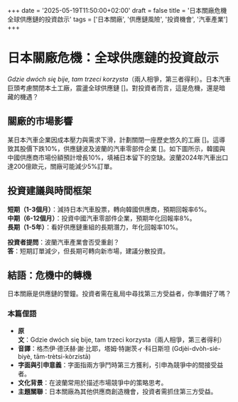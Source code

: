 +++
date = '2025-05-19T11:50:00+02:00'
draft = false
title = '日本關廠危機 全球供應鏈的投資啟示'
tags = ['日本關廠', '供應鏈風險', '投資機會', '汽車產業']
+++

# 日本關廠危機：全球供應鏈的投資啟示

*Gdzie dwóch się bije, tam trzeci korzysta*（兩人相爭，第三者得利）。日本汽車巨頭考慮關閉本土工廠，震盪全球供應鏈 []。對投資者而言，這是危機，還是暗藏的機遇？

## 關廠的市場影響

某日本汽車企業因成本壓力與需求下滑，計劃關閉一座歷史悠久的工廠 []。這導致其股價下跌10%，供應鏈波及波蘭的汽車零部件企業 []。如下圖所示，韓國與中國供應商市場份額預計增長10%，填補日本留下的空缺。波蘭2024年汽車出口達200億歐元，關廠可能減少5%訂單。

## 投資建議與時間框架

**短期（1-3個月）**：減持日本汽車股票，轉向韓國供應商，預期回報率6%。  
**中期（6-12個月）**：投資中國汽車零部件企業，預期年化回報率8%。  
**長期（1-5年）**：看好供應鏈重組的長期潛力，年化回報率10%。

**投資者提問**：波蘭汽車產業會否受重創？  
**答**：短期訂單減少，但長期可轉向新市場，建議分散投資。

## 結語：危機中的轉機

日本關廠是供應鏈的警鐘。投資者需在亂局中尋找第三方受益者，你準備好了嗎？

### 本篇俚語
- **原文**：Gdzie dwóch się bije, tam trzeci korzysta（兩人相爭，第三者得利）  
- **音譯**：格杰伊·德沃赫·謝·比耶，塔姆·特謝茨ィ·科日斯坦 (Gdjèi-dvòh-sié-biyè, tām-trètsi-kòrzistā)  
- **字面與引申意義**：字面指兩方爭鬥時第三方獲利，引申為競爭中的間接受益者。  
- **文化背景**：在波蘭常用於描述市場競爭中的策略思考。  
- **主題關聯**：日本關廠為其他供應商創造機會，投資者需抓住第三方受益。


